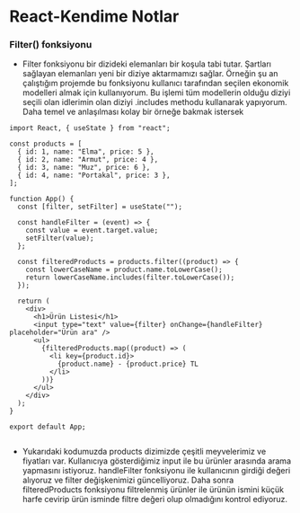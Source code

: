 # React-Kendime Notlar

### Filter() fonksiyonu

* Filter fonksiyonu bir dizideki elemanları bir koşula tabi tutar. Şartları sağlayan elemanları yeni bir diziye aktarmamızı sağlar. Örneğin şu an çalıştığım projemde bu fonksiyonu kullanıcı tarafından seçilen ekonomik modelleri almak için kullanıyorum. Bu işlemi
tüm modellerin olduğu diziyi seçili olan idlerimin olan diziyi .includes methodu kullanarak yapıyorum. Daha temel ve anlaşılması kolay bir örneğe bakmak istersek

```
import React, { useState } from "react";

const products = [
  { id: 1, name: "Elma", price: 5 },
  { id: 2, name: "Armut", price: 4 },
  { id: 3, name: "Muz", price: 6 },
  { id: 4, name: "Portakal", price: 3 },
];

function App() {
  const [filter, setFilter] = useState("");

  const handleFilter = (event) => {
    const value = event.target.value;
    setFilter(value);
  };

  const filteredProducts = products.filter((product) => {
    const lowerCaseName = product.name.toLowerCase();
    return lowerCaseName.includes(filter.toLowerCase());
  });

  return (
    <div>
      <h1>Ürün Listesi</h1>
      <input type="text" value={filter} onChange={handleFilter} placeholder="Ürün ara" />
      <ul>
        {filteredProducts.map((product) => (
          <li key={product.id}>
            {product.name} - {product.price} TL
          </li>
        ))}
      </ul>
    </div>
  );
}

export default App;


```
* Yukarıdaki kodumuzda products dizimizde çeşitli meyvelerimiz ve fiyatları var. Kullanıcıya gösterdiğimiz input ile bu ürünler arasında arama yapmasını istiyoruz. handleFilter fonksiyonu ile kullanıcının girdiği değeri alıyoruz ve filter değişkenimizi güncelliyoruz.
Daha sonra filteredProducts fonksiyonu filtrelenmiş ürünler ile ürünün ismini küçük harfe cevirip ürün isminde filtre değeri olup olmadığını kontrol ediyoruz.
